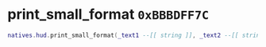 # print_small_format `0xBBBDFF7C`

```lua
natives.hud.print_small_format(_text1 --[[ string ]], _text2 --[[ string ]], _text3 --[[ string ]], _text4 --[[ string ]], _text5 --[[ string ]], _text6 --[[ string ]], _unk0 --[[ integer ]], _unk1 --[[ boolean ]], _unk2 --[[ integer ]])
```